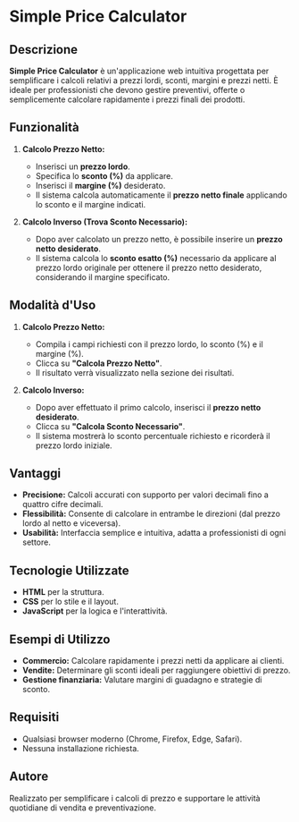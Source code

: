 # Simple Price Calculator

## Descrizione

**Simple Price Calculator** è un'applicazione web intuitiva progettata per semplificare i calcoli relativi a prezzi lordi, sconti, margini e prezzi netti. È ideale per professionisti che devono gestire preventivi, offerte o semplicemente calcolare rapidamente i prezzi finali dei prodotti.

## Funzionalità

1. **Calcolo Prezzo Netto:**
   - Inserisci un **prezzo lordo**.
   - Specifica lo **sconto (%)** da applicare.
   - Inserisci il **margine (%)** desiderato.
   - Il sistema calcola automaticamente il **prezzo netto finale** applicando lo sconto e il margine indicati.

2. **Calcolo Inverso (Trova Sconto Necessario):**
   - Dopo aver calcolato un prezzo netto, è possibile inserire un **prezzo netto desiderato**.
   - Il sistema calcola lo **sconto esatto (%)** necessario da applicare al prezzo lordo originale per ottenere il prezzo netto desiderato, considerando il margine specificato.

## Modalità d'Uso

1. **Calcolo Prezzo Netto:**
   - Compila i campi richiesti con il prezzo lordo, lo sconto (%) e il margine (%).
   - Clicca su **"Calcola Prezzo Netto"**.
   - Il risultato verrà visualizzato nella sezione dei risultati.

2. **Calcolo Inverso:**
   - Dopo aver effettuato il primo calcolo, inserisci il **prezzo netto desiderato**.
   - Clicca su **"Calcola Sconto Necessario"**.
   - Il sistema mostrerà lo sconto percentuale richiesto e ricorderà il prezzo lordo iniziale.

## Vantaggi

- **Precisione:** Calcoli accurati con supporto per valori decimali fino a quattro cifre decimali.
- **Flessibilità:** Consente di calcolare in entrambe le direzioni (dal prezzo lordo al netto e viceversa).
- **Usabilità:** Interfaccia semplice e intuitiva, adatta a professionisti di ogni settore.

## Tecnologie Utilizzate

- **HTML** per la struttura.
- **CSS** per lo stile e il layout.
- **JavaScript** per la logica e l'interattività.

## Esempi di Utilizzo

- **Commercio:** Calcolare rapidamente i prezzi netti da applicare ai clienti.
- **Vendite:** Determinare gli sconti ideali per raggiungere obiettivi di prezzo.
- **Gestione finanziaria:** Valutare margini di guadagno e strategie di sconto.

## Requisiti

- Qualsiasi browser moderno (Chrome, Firefox, Edge, Safari).
- Nessuna installazione richiesta.

## Autore

Realizzato per semplificare i calcoli di prezzo e supportare le attività quotidiane di vendita e preventivazione.

